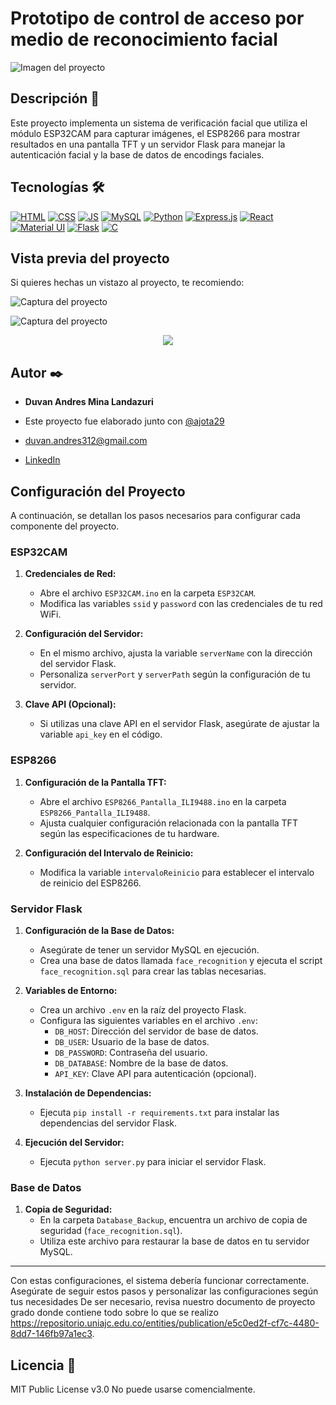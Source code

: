 # Prototipo de control de acceso por medio de reconocimiento facial
![Imagen del proyecto](https://github.com/DuAndresMina/Prototipo-de-reconocimiento-facial-para-control-de-acceso/blob/master/download.gif?raw=true)

## Descripción 📑

Este proyecto implementa un sistema de verificación facial que utiliza el módulo ESP32CAM para capturar imágenes, el ESP8266 para mostrar resultados en una pantalla TFT y un servidor Flask para manejar la autenticación facial y la base de datos de encodings faciales.

## Tecnologías 🛠
<!-- Iconos sacados de: https://dev.to/envoy_/150-badges-for-github-pnk -->
[![HTML](https://img.shields.io/badge/HTML5-E34F26?style=for-the-badge&logo=html5&logoColor=white)](https://es.wikipedia.org/wiki/HTML5)
[![CSS](https://img.shields.io/badge/CSS3-1572B6?style=for-the-badge&logo=css3&logoColor=white)](https://es.wikipedia.org/wiki/CSS)
[![JS](https://img.shields.io/badge/JavaScript-F7DF1E?style=for-the-badge&logo=javascript&logoColor=black)](https://es.wikipedia.org/wiki/JavaScript)
[![MySQL](https://img.shields.io/badge/MySQL-1572B6?style=for-the-badge&logo=MySQL&logoColor=white)](https://es.wikipedia.org/wiki/MySQL)
[![Python](https://img.shields.io/badge/Python-3776AB?style=for-the-badge&logo=python&logoColor=white)](https://es.wikipedia.org/wiki/Python)
[![Express.js](https://img.shields.io/badge/Express.js-404D59?style=for-the-badge)](https://es.wikipedia.org/wiki/Express.js)
[![React](https://img.shields.io/badge/React-20232A?style=for-the-badge&logo=react&logoColor=61DAFB)](https://es.wikipedia.org/wiki/react)
[![Material UI](https://img.shields.io/badge/Material--UI-0081CB?style=for-the-badge&logo=material-ui&logoColor=white)](https://es.wikipedia.org/wiki/Material_Design)
[![Flask](https://img.shields.io/badge/Flask-000000?style=for-the-badge&logo=flask&logoColor=white)](https://es.wikipedia.org/wiki/flask)
[![C](https://img.shields.io/badge/C-00599C?style=for-the-badge&logo=c&logoColor=white)]([https://es.wikipedia.org/wiki/C](https://es.wikipedia.org/wiki/C_(lenguaje_de_programación)))

## Vista previa del proyecto
Si quieres hechas un vistazo al proyecto, te recomiendo:

![Captura del proyecto](https://github.com/DuAndresMina/Prototipo-de-reconocimiento-facial-para-control-de-acceso/blob/master/IMG_7635.jpg?raw=true)

![Captura del proyecto](https://github.com/DuAndresMina/Prototipo-de-reconocimiento-facial-para-control-de-acceso/blob/master/imagen_2024-07-10_170616057.png?raw=true)

<p align="center">
  <img src="https://github.com/DuAndresMina/Prototipo-de-reconocimiento-facial-para-control-de-acceso/blob/master/img2.png" />
</p>

## Autor ✒️
* **Duvan Andres Mina Landazuri**
  
* Este proyecto fue elaborado junto con [@ajota29](https://github.com/ajota29)

* [duvan.andres312@gmail.com](duvan.andres312@gmail.com)
* [LinkedIn](https://www.linkedin.com/in/duvan-mina-644b13156/)

## Configuración del Proyecto

A continuación, se detallan los pasos necesarios para configurar cada componente del proyecto.

### ESP32CAM

1. **Credenciales de Red:**
   - Abre el archivo `ESP32CAM.ino` en la carpeta `ESP32CAM`.
   - Modifica las variables `ssid` y `password` con las credenciales de tu red WiFi.

2. **Configuración del Servidor:**
   - En el mismo archivo, ajusta la variable `serverName` con la dirección del servidor Flask.
   - Personaliza `serverPort` y `serverPath` según la configuración de tu servidor.

3. **Clave API (Opcional):**
   - Si utilizas una clave API en el servidor Flask, asegúrate de ajustar la variable `api_key` en el código.

### ESP8266

1. **Configuración de la Pantalla TFT:**
   - Abre el archivo `ESP8266_Pantalla_ILI9488.ino` en la carpeta `ESP8266_Pantalla_ILI9488`.
   - Ajusta cualquier configuración relacionada con la pantalla TFT según las especificaciones de tu hardware.

2. **Configuración del Intervalo de Reinicio:**
   - Modifica la variable `intervaloReinicio` para establecer el intervalo de reinicio del ESP8266.

### Servidor Flask

1. **Configuración de la Base de Datos:**
   - Asegúrate de tener un servidor MySQL en ejecución.
   - Crea una base de datos llamada `face_recognition` y ejecuta el script `face_recognition.sql` para crear las tablas necesarias.

2. **Variables de Entorno:**
   - Crea un archivo `.env` en la raíz del proyecto Flask.
   - Configura las siguientes variables en el archivo `.env`:
     - `DB_HOST`: Dirección del servidor de base de datos.
     - `DB_USER`: Usuario de la base de datos.
     - `DB_PASSWORD`: Contraseña del usuario.
     - `DB_DATABASE`: Nombre de la base de datos.
     - `API_KEY`: Clave API para autenticación (opcional).

3. **Instalación de Dependencias:**
   - Ejecuta `pip install -r requirements.txt` para instalar las dependencias del servidor Flask.


4. **Ejecución del Servidor:**
   - Ejecuta `python server.py` para iniciar el servidor Flask.

### Base de Datos

1. **Copia de Seguridad:**
   - En la carpeta `Database_Backup`, encuentra un archivo de copia de seguridad (`face_recognition.sql`).
   - Utiliza este archivo para restaurar la base de datos en tu servidor MySQL.

---

Con estas configuraciones, el sistema debería funcionar correctamente. Asegúrate de seguir estos pasos y personalizar las configuraciones según tus necesidades De ser necesario, revisa nuestro documento de proyecto grado donde contiene todo sobre lo que se realizo https://repositorio.uniajc.edu.co/entities/publication/e5c0ed2f-cf7c-4480-8dd7-146fb97a1ec3.


## Licencia 📄
MIT Public License v3.0
No puede usarse comencialmente.
